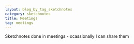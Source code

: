 ```yaml
---
layout: blog_by_tag_sketchnotes
category: sketchnotes
title: Meetings
tag: meetings
---
```


Sketchnotes done in meetings - ocassionally I can share them
